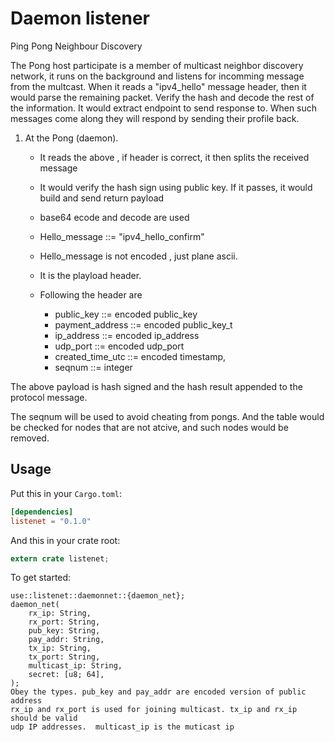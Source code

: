 
# Daemon listener



Ping Pong Neighbour Discovery 

The Pong host participate is a member of multicast  neighbor discovery network, it runs on the background and listens for incomming message from the multcast. When it reads  a "ipv4_hello" message header, then it would parse the remaining packet. Verify the hash and decode the rest of the information. It would extract endpoint to send response to.
When such messages come along they will respond by sending their profile back.

1.	At the Pong (daemon).
	- It reads the above , if header is correct, it then splits the received message
	- It would verify the hash sign using public key. If it passes, it would build and send return payload
	- base64 ecode and decode are used
	- Hello_message ::= "ipv4_hello_confirm"
	- Hello_message is not encoded , just plane ascii.
	- It is the playload header.
    
    - Following the header are 
		- public_key ::= encoded public_key
		- payment_address ::= encoded public_key_t
		- ip_address ::= encoded ip_address
		- udp_port ::= encoded udp_port
		- created_time_utc ::= encoded timestamp,
		- seqnum ::= integer

The above payload is hash signed and the hash result appended to the protocol message.

The seqnum will be used to avoid cheating from pongs. And the table would be 
checked for nodes that are not atcive, and such nodes would be removed.

## Usage

Put this in your `Cargo.toml`:

```toml
[dependencies]
listenet = "0.1.0"
```

And this in your crate root:

```rust
extern crate listenet;
```

To get started:
```
use::listenet::daemonnet::{daemon_net};
daemon_net(
    rx_ip: String,
    rx_port: String,
    pub_key: String,
    pay_addr: String,
    tx_ip: String,
    tx_port: String,
    multicast_ip: String,
    secret: [u8; 64],
);
Obey the types. pub_key and pay_addr are encoded version of public address
rx_ip and rx_port is used for joining multicast. tx_ip and rx_ip should be valid 
udp IP addresses.  multicast_ip is the muticast ip
```